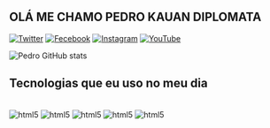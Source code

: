 ## OLÁ ME CHAMO PEDRO KAUAN DIPLOMATA
[![Twitter](https://img.shields.io/badge/Twitter-1DA1F2?style=for-the-badge&logo=twitter&logoColor=white)](https://sujeitoprogramador.com)
[![Fecebook](https://img.shields.io/badge/Facebook-1877F2?style=for-the-badge&logo=facebook&logoColor=white)](https://sujeitoprogramador.com)
[![Instagram](https://img.shields.io/badge/Instagram-E4405F?style=for-the-badge&logo=instagram&logoColor=white)](https://sujeitoprogramador.com)
[![YouTube](https://img.shields.io/badge/YouTube-FF0000?style=for-the-badge&logo=youtube&logoColor=white)](https://sujeitoprogramador.com)

![Pedro GitHub stats](https://github-readme-stats.vercel.app/api?username=Pedrokauan7&show_icons=true&theme=radical)

## Tecnologias que eu uso no meu dia

<div style="display: inline_block"><br/>
  <img align="center" alt="html5" src="https://img.shields.io/badge/Python-3776AB?style=for-the-badge&logo=python&logoColor=white" />
  <img align="center" alt="html5" src="https://img.shields.io/badge/Ruby-CC342D?style=for-the-badge&logo=ruby&logoColor=white" />
  <img align="center" alt="html5" src="https://img.shields.io/badge/C-00599C?style=for-the-badge&logo=c&logoColor=white" />
  <img align="center" alt="html5" src="https://img.shields.io/badge/Java-ED8B00?style=for-the-badge&logo=java&logoColor=white" />
  <img align="center" alt="html5" src="https://img.shields.io/badge/JavaScript-323330?style=for-the-badge&logo=javascript&logoColor=F7DF1E" />
</dive>

